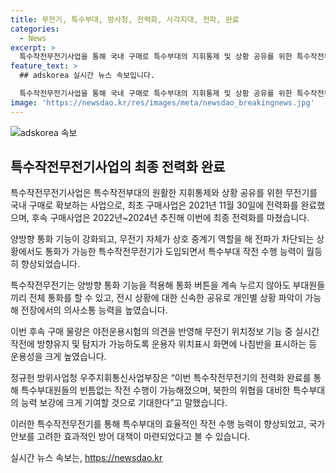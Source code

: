 ```yaml
---
title: 무전기, 특수부대, 방사청, 전력화, 사각지대, 전파, 완료
categories:
  - News
excerpt: >
  특수작전무전기사업을 통해 국내 구매로 특수부대의 지휘통제 및 상황 공유를 위한 특수작전무전기가 완료됐다. 이는 양방향 통화 기능과 상호중계 기능을 강화하여 전파 차단 상황에서도 통신이 가능하며, 운용성을 높여 특수부대의 작전 능력을 향상시킨다. 향후 구매 물량은 실시간 작전에 필요한 기능을 추가하여 능력을 보강하며, 북한의 위협에 대비한 특수부대의 역할을 강화할 것으로 기대된다. (출처: 정책브리핑)
feature_text: >
  ## adskorea 실시간 뉴스 속보입니다.

  특수작전무전기사업을 통해 국내 구매로 특수부대의 지휘통제 및 상황 공유를 위한 특수작전무전기가 완료됐다. 이는 양방향 통화 기능과 상호중계 기능을 강화하여 전파 차단 상황에서도 통신이 가능하며, 운용성을 높여 특수부대의 작전 능력을 향상시킨다. 향후 구매 물량은 실시간 작전에 필요한 기능을 추가하여 능력을 보강하며, 북한의 위협에 대비한 특수부대의 역할을 강화할 것으로 기대된다. (출처: 정책브리핑)
image: 'https://newsdao.kr/res/images/meta/newsdao_breakingnews.jpg'
---
```


<p><img src="https://newsdao.kr/res/images/meta/newsdao_breakingnews.jpg" alt="adskorea 속보" /></p>

<h2 data-ke-size="size26">특수작전무전기사업의 최종 전력화 완료</h2>

<p>특수작전무전기사업은 특수작전부대의 원활한 지휘통제와 상황 공유를 위한 무전기를 국내 구매로 확보하는 사업으로, 최초 구매사업은 2021년 11월 30일에 전력화를 완료했으며, 후속 구매사업은 2022년~2024년 추진해 이번에 최종 전력화를 마쳤습니다.</p>

<p data-ke-size="size16">양방향 통화 기능이 강화되고, 무전기 자체가 상호 중계기 역할을 해 전파가 차단되는 상황에서도 통화가 가능한 특수작전무전기가 도입되면서 특수부대 작전 수행 능력이 월등히 향상되었습니다.</p>

<p>특수작전무전기는 양방향 통화 기능을 적용해 통화 버튼을 계속 누르지 않아도 부대원들끼리 전체 통화를 할 수 있고, 전시 상황에 대한 신속한 공유로 개인별 상황 파악이 가능해 전장에서의 의사소통 능력을 높였습니다.</p>

<p>이번 후속 구매 물량은 야전운용시험의 의견을 반영해 무전기 위치정보 기능 중 실시간 작전에 방향유지 및 탐지가 가능하도록 운용자 위치표시 화면에 나침반을 표시하는 등 운용성을 크게 높였습니다.</p>

<p>정규헌 방위사업청 우주지휘통신사업부장은 “이번 특수작전무전기의 전력화 완료를 통해 특수부대원들의 빈틈없는 작전 수행이 가능해졌으며, 북한의 위협을 대비한 특수부대의 능력 보강에 크게 기여할 것으로 기대한다”고 말했습니다. </p>

<p>이러한 특수작전무전기를 통해 특수부대의 효율적인 작전 수행 능력이 향상되었고, 국가안보를 고려한 효과적인 방어 대책이 마련되었다고 볼 수 있습니다.</p>
실시간 뉴스 속보는, <a href="https://newsdao.kr" rel="dofollow">https://newsdao.kr</a>


